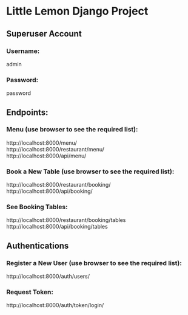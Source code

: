 # Little Lemon Django Project
## Superuser Account
### Username:
admin

### Password:
password

## Endpoints:
### Menu (use browser to see the required list):
http://localhost:8000/menu/<br/>
http://localhost:8000/restaurant/menu/<br/>
http://localhost:8000/api/menu/<br/>

### Book a New Table (use browser to see the required list):
http://localhost:8000/restaurant/booking/
http://localhost:8000/api/booking/

### See Booking Tables:
http://localhost:8000/restaurant/booking/tables<br/>
http://localhost:8000/api/booking/tables<br/>

## Authentications
### Register a New User (use browser to see the required list):
http://localhost:8000/auth/users/<br/>

### Request Token:
http://localhost:8000/auth/token/login/<br/>